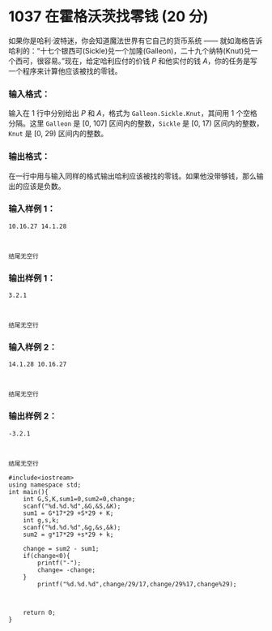 # 1037 在霍格沃茨找零钱 (20 分)

如果你是哈利·波特迷，你会知道魔法世界有它自己的货币系统 —— 就如海格告诉哈利的：“十七个银西可(Sickle)兑一个加隆(Galleon)，二十九个纳特(Knut)兑一个西可，很容易。”现在，给定哈利应付的价钱 *P* 和他实付的钱 *A*，你的任务是写一个程序来计算他应该被找的零钱。

### 输入格式：

输入在 1 行中分别给出 *P* 和 *A*，格式为 `Galleon.Sickle.Knut`，其间用 1 个空格分隔。这里 `Galleon` 是 [0, 107] 区间内的整数，`Sickle` 是 [0, 17) 区间内的整数，`Knut` 是 [0, 29) 区间内的整数。

### 输出格式：

在一行中用与输入同样的格式输出哈利应该被找的零钱。如果他没带够钱，那么输出的应该是负数。

### 输入样例 1：

```in
10.16.27 14.1.28



结尾无空行
```

### 输出样例 1：

```out
3.2.1



结尾无空行
```

### 输入样例 2：

```in
14.1.28 10.16.27



结尾无空行
```

### 输出样例 2：

```out
-3.2.1



结尾无空行
```

```
#include<iostream>
using namespace std;
int main(){
    int G,S,K,sum1=0,sum2=0,change;
    scanf("%d.%d.%d",&G,&S,&K);
    sum1 = G*17*29 +S*29 + K;
    int g,s,k;
    scanf("%d.%d.%d",&g,&s,&k);
    sum2 = g*17*29 +s*29 + k;
    
    change = sum2 - sum1;
    if(change<0){
        printf("-");
        change= -change;
    }
        printf("%d.%d.%d",change/29/17,change/29%17,change%29);
  
    
    
    return 0;
}
```

